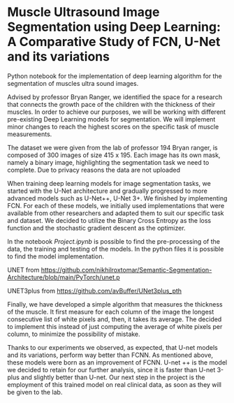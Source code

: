 # Muscle Ultrasound Image Segmentation using Deep Learning: A Comparative Study of FCN, U-Net and its variations
Python notebook for the implementation of deep learning algorithm for the segmentation of muscles ultra sound images.

Advised by professor Bryan Ranger, we identified the space for a research that connects the growth pace of the children with the thickness of their muscles.
In order to achieve our purposes, we will be working with different pre-existing Deep Learning models for segmentation. We will implement minor changes to reach the highest scores on the specific task of muscle measurements.

The dataset we were given from the lab of professor 194 Bryan ranger, is composed of 300 images of size 415 x 195. Each image has its own mask, namely a binary image, highlighting the segmentation task we need to complete. Due to privacy reasons the data are not uploaded 

When training deep learning models for image segmentation tasks, we started with the U-Net architecture and
gradually progressed to more advanced models such as U-Net++, U-Net 3+. We finished by implementing FCN. For
each of these models, we initially used implementations that were available from other researchers and adapted them to
suit our specific task and dataset. We decided to utilize the Binary Cross Entropy as the loss function and the stochastic gradient descent as the optimizer.

In the notebook _Project.ipynb_ is possible to find the pre-processing of the data, the training and testing of the models.
In the python files it is possible to find the model implementation.

UNET from https://github.com/nikhilroxtomar/Semantic-Segmentation-Architecture/blob/main/PyTorch/unet.p 

UNET3plus from https://github.com/avBuffer/UNet3plus_pth

Finally, we have developed a simple algorithm that measures the thickness of the muscle. It first measure for each column of the image the longest consecutive list of white 
pixels and, then, it takes its average. The decided to implement this instead of just computing the average of white 
pixels per column, to minimize the possibility of mistake.

Thanks to our experiments we observed, as expected, that U-net models and its variations, perform way better
than FCNN. As mentioned above, these models were born as an improvement of FCNN.
U-net ++ is the model we decided to retain for our further analysis, since it is faster than U-net 3-plus and slightly better than U-net. 
Our next step in the project is the employment of this trained model on real clinical data, as soon as they will be given to the lab.
